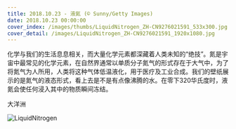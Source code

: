 ```yaml
---
title: 2018.10.23 - 液氮 (© Sunny/Getty Images)
date: 2018.10.23 00:00:00
cover_index: /images/thumbs/LiquidNitrogen_ZH-CN9276021591_533x300.jpg
cover_detail: /images/LiquidNitrogen_ZH-CN9276021591_1920x1080.jpg
---
```


化学与我们的生活息息相关，而大量化学元素都深藏着人类未知的“绝技”。氮是宇宙中最常见的化学元素，在自然界通常以单质分子氮气的形式存在于大气中，为了将氮气为人所用，人类将这种气体低温液化，用于医疗及工业合成。我们的壁纸展示的是氮气的液态形式，看上去是不是有点像沸腾的水。在零下320华氏度时，液氮会使任何浸入其中的物质瞬间冻结。

大洋洲

![LiquidNitrogen](/images/LiquidNitrogen_ZH-CN9276021591_1920x1080.jpg)
